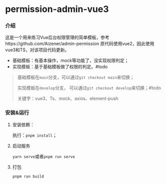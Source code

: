 # permission-admin-vue3
### 介绍

这是一个用来练习Vue后台权限管理的简单模板，参考https://github.com/Aizener/admin-permission
原代码使用vue2，因此使用vue3和TS，对该项目代码更新。

* 基础模板：有基本操作，mock等功能了，没实现权限判定；
* 实现模板：基于基础模板做了权限的判定。#todo

> 基础模板在`main`分支，可以通过`git checkout main`来切换；
>
> 实现模板在`develop`分支， 可以通过`git checkout develop`来切换；#todo
> 
> 关键字：vue3、Ts、mock、axios、element-push

### 安装&运行

1. 安装依赖：

   执行：`pnpm install`；

2. 启动服务

   `yarn serve`或者`pnpm run serve`

3. 打包

   `pnpm run build`
